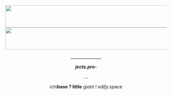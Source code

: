 <a href="https://stats.edify.space">
  <img src="https://stats.edify.space/barchart.svg?b=1d4ed820" style="width:3000px;height:69px;">
  <img src="https://stats.edify.space/bucket-timeline.svg?b=1d4ed820" style="width:3000px;height:69px;">
</a>

<p align="center">_______________</p>
<p align="center"><i><b>jects.pro-</b></i></p>
<p align="center">....</p>
<p align="center">ichi<b>base ? little</b> gi<i>ant ! edify.sp</i>ace</p>
